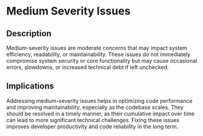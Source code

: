 # Medium Severity Issues

## Description

Medium-severity issues are moderate concerns that may impact system efficiency, readability, or maintainability. These issues do not immediately compromise system security or core functionality but may cause occasional errors, slowdowns, or increased technical debt if left unchecked.

## Implications

Addressing medium-severity issues helps in optimizing code performance and improving maintainability, especially as the codebase scales. They should be resolved in a timely manner, as their cumulative impact over time can lead to more significant technical challenges. Fixing these issues improves developer productivity and code reliability in the long term.
